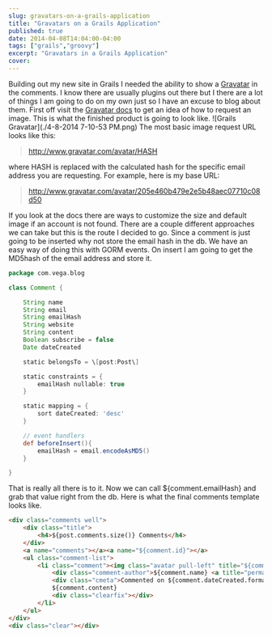 ```yaml
---
slug: gravatars-on-a-grails-application
title: "Gravatars on a Grails Application"
published: true
date: 2014-04-08T14:04:00-04:00
tags: ["grails","groovy"]
excerpt: "Gravatars in a Grails Application"
cover:
---
```


Building out my new site in Grails I needed the ability to show a [Gravatar](http://en.gravatar.com/) in the comments. I know there are usually plugins out there but I there are a lot of things I am going to do on my own just so I have an excuse to blog about them. First off visit the [Gravatar docs](http://en.gravatar.com/site/implement/images/) to get an idea of how to request an image. This is what the finished product is going to look like. ![Grails Gravatar](./4-8-2014 7-10-53 PM.png) The most basic image request URL looks like this:

> http://www.gravatar.com/avatar/HASH

where HASH is replaced with the calculated hash for the specific email address you are requesting. For example, here is my base URL:

> http://www.gravatar.com/avatar/205e460b479e2e5b48aec07710c08d50

If you look at the docs there are ways to customize the size and default image if an account is not found. There are a couple different approaches we can take but this is the route I decided to go. Since a comment is just going to be inserted why not store the email hash in the db. We have an easy way of doing this with GORM events. On insert I am going to get the MD5hash of the email address and store it.

```groovy
package com.vega.blog

class Comment {

    String name
    String email
    String emailHash
    String website
    String content
    Boolean subscribe = false
    Date dateCreated

    static belongsTo = \[post:Post\]

    static constraints = {
        emailHash nullable: true
    }

    static mapping = {
        sort dateCreated: 'desc'
    }

    // event handlers
    def beforeInsert(){
        emailHash = email.encodeAsMD5()
    }

}
```

That is really all there is to it. Now we can call ${comment.emailHash} and grab that value right from the db. Here is what the final comments template looks like.

```html
<div class="comments well">
	<div class="title">
		<h4>${post.comments.size()} Comments</h4>
	</div>
	<a name="comments"></a><a name="${comment.id}"></a>
	<ul class="comment-list">
		<li class="comment"><img class="avatar pull-left" title="${comment.name}" src="http://www.gravatar.com/avatar/${comment.emailHash}?s=64&amp;r=pg&amp;d=mm" alt="" />
			<div class="comment-author">${comment.name} <a title="permalink" href="#">#</a></div>
			<div class="cmeta">Commented on ${comment.dateCreated.format('MM/dd/yyyy hh:mm')}</div>
			${comment.content}
			<div class="clearfix"></div>
		</li>
	</ul>
</div>
<div class="clear"></div>
```
